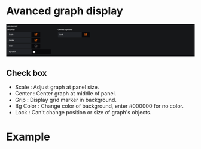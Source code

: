 # Avanced graph display
![Avanced options display](images/AVANCED_XML.png)

## Check box

  * Scale : Adjust graph at panel size.
  * Center : Center graph at middle of panel.
  * Grip : Display grid marker in background.
  * Bg Color : Change color of background, enter #000000 for no color.
  * Lock : Can't change position or size of graph's objects.

# Example